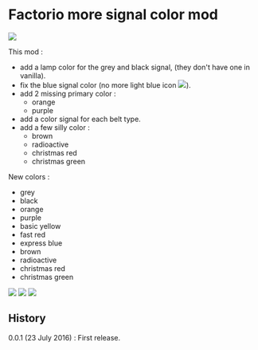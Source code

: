# Factorio more signal color mod

![](http://i.imgur.com/GrcwZBm.png)

This mod :
  - add a lamp color for the grey and black signal, (they don't have one in vanilla).
  - fix the blue signal color (no more light blue icon ![](http://i.imgur.com/bQMDWZF.png)).
  - add 2 missing primary color :
    - orange
    - purple
  - add a color signal for each belt type.
  - add a few silly color :
    - brown
    - radioactive
    - christmas red
    - christmas green
  
New colors :
  - grey
  - black
  - orange
  - purple
  - basic yellow
  - fast red
  - express blue
  - brown
  - radioactive
  - christmas red
  - christmas green

![](http://i.imgur.com/u5CXgDJ.gif)
![](http://i.imgur.com/fhodC7W.jpg)
![](http://i.imgur.com/sjhgiIf.jpg)

## History

0.0.1 (23 July 2016) : First release.
